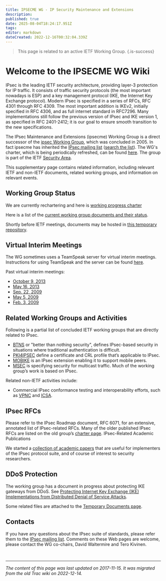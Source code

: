 ```yaml
---
title: IPSECME WG - IP Security Maintenance and Extensions
description: 
published: true
date: 2025-08-04T18:24:17.951Z
tags: 
editor: markdown
dateCreated: 2022-12-16T00:32:04.339Z
---
```


> This page is related to an active IETF Working Group.
{.is-success}
# Welcome to the IPSECME WG Wiki

IPsec is the leading IETF security architecture, providing layer-3 protection for IP traffic. It consists of traffic security protocols (the most important nowadays is ESP) and a key management protocol (IKE, the Internet Key Exchange protocol). Modern IPsec is specified in a series of RFCs, RFC 4301 through RFC 4309. The most important addition is IKEv2, initially specified in RFC 4306, and as full internet standard in RFC7296. Many implementations still follow the previous version of IPsec and IKE version 1, as specified in RFC 2401-2412; it is our goal to ensure smooth transition to the new specifications.

The IPsec Maintenance and Extensions (ipsecme) Working Group is a direct successor of the [ipsec Working Group](http://www.ietf.org/wg/concluded/ipsec), which was concluded in 2005. In fact ipsecme has inherited the [IPsec mailing list](http://www.ietf.org/mail-archive/web/ipsec/) ([search the list](http://www.google.com/coop/cse?cx=013469824210726704253%3Acpnbz5hvvfk)). The WG's charter, which is being periodically refreshed, can be found [here](https://datatracker.ietf.org/group/ipsecme/charter/). The group is part of the IETF [Security Area](/group/sec/).

This supplementary page contains related information, including relevant IETF and non-IETF documents, related working groups, and information on relevant events.

## Working Group Status

We are currently rechartering and here is [working progress charter](/group/ipsecme/recharter2017)

Here is a list of the [current working group documents and their status](https://datatracker.ietf.org/wg/ipsecme/).

Shortly before IETF meetings, documents may be hosted in [this temporary repository](/group/ipsecme/TempDocs).

## Virtual Interim Meetings

The WG sometimes uses a TeamSpeak server for virtual interim meetings. Instructions for using TeamSpeak and the server can be found [here](/group/ipsecme/ConferenceCalls).

Past virtual interim meetings:

- [October 9, 2013](http://www.ietf.org/proceedings/interim/2013/10/09/ipsecme/minutes/minutes-interim-2013-ipsecme-2)
- [May 16, 2013](http://www.ietf.org/proceedings/interim/2013/05/16/ipsecme/minutes/minutes-interim-2013-ipsecme-1)
- [Sep. 22, 2009](/group/ipsecme/Interim20090922)
- [May 5, 2009](/group/ipsecme/Interim20090505)
- [Feb. 3, 2009](/group/ipsecme/Interim20090203) 

## Related Working Groups and Activities

Following is a partial list of concluded IETF working groups that are directly related to IPsec.

- [BTNS](http://www.ietf.org/html.charters/btns-charter.html) or "better than nothing security", defines IPsec-based security in situations where traditional authentication is difficult.
- [PKI4IPSEC](http://www.ietf.org/html.charters/OLD/pki4ipsec-charter.html) define a certificate and CRL profile that’s applicable to IPsec.
- [MOBIKE](http://www.ietf.org/html.charters/OLD/mobike-charter.html) is an IPsec extension enabling it to support mobile peers.
- [MSEC](http://www.ietf.org/html.charters/msec-charter.html) is specifying security for multicast traffic. Much of the working group’s work is based on IPsec. 

Related non-IETF activities include:

- Commercial IPsec conformance testing and interoperability efforts, such as [VPNC](http://www.vpnc.org/) and [ICSA](http://www.icsalabs.com/ipsec). 

## IPsec RFCs

Please refer to the IPsec Roadmap document, RFC 6071, for an extensive, annotated list of IPsec-related RFCs. Many of the older published IPsec RFCs are listed on the old group’s [charter page](http://www.ietf.org/html.charters/OLD/ipsec-charter.html).
IPsec-Related Academic Publications

We started a [collection of academic papers](/group/ipsecme/AcademicPapers) that are useful for implementers of the IPsec protocol suite, and of course of interest to security researchers.

## DDoS Protection

The working group has a document in progress about protecting IKE gateways from DDoS. See [Protecting Internet Key Exchange (IKE) Implementations from Distributed Denial of Service Attacks](https://tools.ietf.org/html/draft-ietf-ipsecme-ddos-protection).

Some related files are attached to the [Temporary Documents page](/group/ipsecme/TempDocs).

## Contacts

If you have any questions about the IPsec suite of standards, please refer them to the [IPsec mailing list](https://www.ietf.org/mailman/listinfo/ipsec). Comments on these Web pages are welcome, please contact the WG co-chairs, David Waltermire and Tero Kivinen.

&nbsp;
&nbsp;
&nbsp;

---

*The content of this page was last updated on 2017-11-15. It was migrated from the old Trac wiki on 2022-12-14.*
